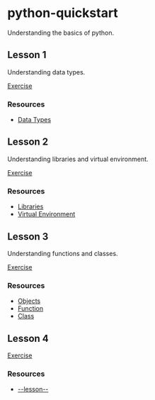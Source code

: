 # python-quickstart
Understanding the basics of python.

## Lesson 1

Understanding data types.

[Exercise](https://github.com/mvecchione145/python-quickstart/blob/main/lesson-01.py)

### Resources

- [Data Types](https://github.com/mvecchione145/python-quickstart/blob/main/resources/data_types.md)

## Lesson 2

Understanding libraries and virtual environment.

[Exercise](https://github.com/mvecchione145/python-quickstart/blob/main/lesson-02.py)

### Resources

- [Libraries](https://github.com/mvecchione145/python-quickstart/blob/main/resources/libraries.md)
- [Virtual Environment](https://github.com/mvecchione145/python-quickstart/blob/main/resources/virtual_env.md)

## Lesson 3

Understanding functions and classes.

[Exercise](https://github.com/mvecchione145/python-quickstart/blob/main/lesson-03.py)

### Resources

- [Objects]()
- [Function]()
- [Class]()

## Lesson 4

[Exercise](https://github.com/mvecchione145/python-quickstart/blob/main/lesson-04.py)

### Resources

- [--lesson--]()
